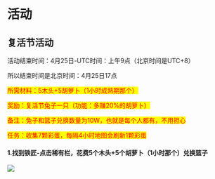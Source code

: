 # 活动

## 复活节活动

活动结束时间：4月25日-UTC时间：上午9点（北京时间是UTC+8）

所以结束时间是北京时间：4月25日17点

<mark style="color:red;">所需材料：5木头+5胡萝卜（1小时成熟期那个）</mark>

<mark style="color:red;">奖励：复活节兔子一只（功能：多赚20%的胡萝卜）</mark>

<mark style="color:red;">备注：兔子和篮子兑换数量为10W，也就是每个人都有，不用担心</mark>

<mark style="color:red;">任务：收集7颗彩蛋，每隔4小时地图会刷新1颗彩蛋</mark>

#### 1.找到铁匠-点击稀有栏，花费5个木头+5个胡萝卜（1小时那个）兑换篮子

![](../../.gitbook/assets/image.png)
